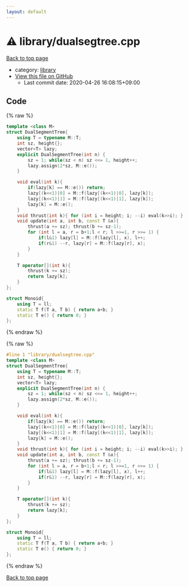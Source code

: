 ```yaml
---
layout: default
---
```


<!-- mathjax config similar to math.stackexchange -->
<script type="text/javascript" async
  src="https://cdnjs.cloudflare.com/ajax/libs/mathjax/2.7.5/MathJax.js?config=TeX-MML-AM_CHTML">
</script>
<script type="text/x-mathjax-config">
  MathJax.Hub.Config({
    TeX: { equationNumbers: { autoNumber: "AMS" }},
    tex2jax: {
      inlineMath: [ ['$','$'] ],
      processEscapes: true
    },
    "HTML-CSS": { matchFontHeight: false },
    displayAlign: "left",
    displayIndent: "2em"
  });
</script>

<script type="text/javascript" src="https://cdnjs.cloudflare.com/ajax/libs/jquery/3.4.1/jquery.min.js"></script>
<script src="https://cdn.jsdelivr.net/npm/jquery-balloon-js@1.1.2/jquery.balloon.min.js" integrity="sha256-ZEYs9VrgAeNuPvs15E39OsyOJaIkXEEt10fzxJ20+2I=" crossorigin="anonymous"></script>
<script type="text/javascript" src="../../assets/js/copy-button.js"></script>
<link rel="stylesheet" href="../../assets/css/copy-button.css" />


# :warning: library/dualsegtree.cpp

<a href="../../index.html">Back to top page</a>

* category: <a href="../../index.html#d521f765a49c72507257a2620612ee96">library</a>
* <a href="{{ site.github.repository_url }}/blob/master/library/dualsegtree.cpp">View this file on GitHub</a>
    - Last commit date: 2020-04-26 16:08:15+09:00




## Code

<a id="unbundled"></a>
{% raw %}
```cpp
template <class M>
struct DualSegmentTree{
    using T = typename M::T;
    int sz, height{};
    vector<T> lazy;
    explicit DualSegmentTree(int n) {
        sz = 1; while(sz < n) sz <<= 1, height++;
        lazy.assign(2*sz, M::e());
    }

    void eval(int k){
        if(lazy[k] == M::e()) return;
        lazy[(k<<1)|0] = M::f(lazy[(k<<1)|0], lazy[k]);
        lazy[(k<<1)|1] = M::f(lazy[(k<<1)|1], lazy[k]);
        lazy[k] = M::e();
    }
    void thrust(int k){ for (int i = height; i; --i) eval(k>>i); }
    void update(int a, int b, const T &x){
        thrust(a += sz); thrust(b += sz-1);
        for (int l = a, r = b+1;l < r; l >>=1, r >>= 1) {
            if(l&1) lazy[l] = M::f(lazy[l], x), l++;
            if(r&1) --r, lazy[r] = M::f(lazy[r], x);
        }
    }

    T operator[](int k){
        thrust(k += sz);
        return lazy[k];
    }
};

struct Monoid{
    using T = ll;
    static T f(T a, T b) { return a+b; }
    static T e() { return 0; }
};
```
{% endraw %}

<a id="bundled"></a>
{% raw %}
```cpp
#line 1 "library/dualsegtree.cpp"
template <class M>
struct DualSegmentTree{
    using T = typename M::T;
    int sz, height{};
    vector<T> lazy;
    explicit DualSegmentTree(int n) {
        sz = 1; while(sz < n) sz <<= 1, height++;
        lazy.assign(2*sz, M::e());
    }

    void eval(int k){
        if(lazy[k] == M::e()) return;
        lazy[(k<<1)|0] = M::f(lazy[(k<<1)|0], lazy[k]);
        lazy[(k<<1)|1] = M::f(lazy[(k<<1)|1], lazy[k]);
        lazy[k] = M::e();
    }
    void thrust(int k){ for (int i = height; i; --i) eval(k>>i); }
    void update(int a, int b, const T &x){
        thrust(a += sz); thrust(b += sz-1);
        for (int l = a, r = b+1;l < r; l >>=1, r >>= 1) {
            if(l&1) lazy[l] = M::f(lazy[l], x), l++;
            if(r&1) --r, lazy[r] = M::f(lazy[r], x);
        }
    }

    T operator[](int k){
        thrust(k += sz);
        return lazy[k];
    }
};

struct Monoid{
    using T = ll;
    static T f(T a, T b) { return a+b; }
    static T e() { return 0; }
};

```
{% endraw %}

<a href="../../index.html">Back to top page</a>

